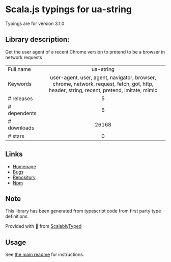 
# Scala.js typings for ua-string

Typings are for version 3.1.0

## Library description:
Get the user agent of a recent Chrome version to pretend to be a browser in network requests

|                    |                 |
| ------------------ | :-------------: |
| Full name          | ua-string |
| Keywords           | user-agent, user, agent, navigator, browser, chrome, network, request, fetch, got, http, header, string, recent, pretend, imitate, mimic |
| # releases         | 5 |
| # dependents       | 6 |
| # downloads        | 26168 |
| # stars            | 0 |

## Links
- [Homepage](https://github.com/sindresorhus/ua-string#readme)
- [Bugs](https://github.com/sindresorhus/ua-string/issues)
- [Repository](https://github.com/sindresorhus/ua-string)
- [Npm](https://www.npmjs.com/package/ua-string)
    


## Note
This library has been generated from typescript code from first party type definitions.

Provided with :purple_heart: from [ScalablyTyped](https://github.com/oyvindberg/ScalablyTyped)

## Usage
See [the main readme](../../readme.md) for instructions.


